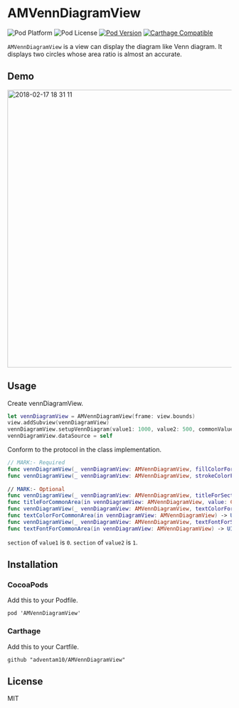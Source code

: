 # AMVennDiagramView

![Pod Platform](https://img.shields.io/cocoapods/p/AMVennDiagramView.svg?style=flat)
![Pod License](https://img.shields.io/cocoapods/l/AMVennDiagramView.svg?style=flat)
[![Pod Version](https://img.shields.io/cocoapods/v/AMVennDiagramView.svg?style=flat)](http://cocoapods.org/pods/AMVennDiagramView)
[![Carthage Compatible](https://img.shields.io/badge/Carthage-compatible-4BC51D.svg?style=flat)](https://github.com/Carthage/Carthage)

`AMVennDiagramView` is a view can display the diagram like Venn diagram. It displays two circles whose area ratio is almost an accurate.

## Demo

<img width="625" alt="2018-02-17 18 31 11" src="https://user-images.githubusercontent.com/34936885/36340126-8ab246d8-1419-11e8-9889-82ba9661ab5a.png">


## Usage

Create vennDiagramView.

```swift
let vennDiagramView = AMVennDiagramView(frame: view.bounds)
view.addSubview(vennDiagramView)
vennDiagramView.setupVennDiagram(value1: 1000, value2: 500, commonValue: 200)
vennDiagramView.dataSource = self
```

Conform to the protocol in the class implementation.

```swift
// MARK:- Required
func vennDiagramView(_ vennDiagramView: AMVennDiagramView, fillColorForSection section: Int) -> UIColor
func vennDiagramView(_ vennDiagramView: AMVennDiagramView, strokeColorForSection section: Int) -> UIColor
    
// MARK:- Optional
func vennDiagramView(_ vennDiagramView: AMVennDiagramView, titleForSection section: Int, value: CGFloat) -> String  // default is empty
func titleForCommonArea(in vennDiagramView: AMVennDiagramView, value: CGFloat) -> String // default is empty
func vennDiagramView(_ vennDiagramView: AMVennDiagramView, textColorForSection section: Int) -> UIColor // default is black
func textColorForCommonArea(in vennDiagramView: AMVennDiagramView) -> UIColor // default is black
func vennDiagramView(_ vennDiagramView: AMVennDiagramView, textFontForSection section: Int) -> UIFont // default is System 17.0
func textFontForCommonArea(in vennDiagramView: AMVennDiagramView) -> UIFont // default is System 17.0
```

`section` of `value1` is `0`. `section` of `value2` is `1`.

## Installation

### CocoaPods

Add this to your Podfile.

```ogdl
pod 'AMVennDiagramView'
```

### Carthage

Add this to your Cartfile.

```ogdl
github "adventam10/AMVennDiagramView"
```

## License

MIT
